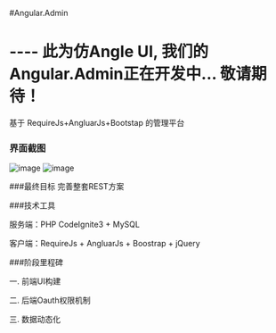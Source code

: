 #Angular.Admin 


# ---- 此为仿Angle UI, 我们的Angular.Admin正在开发中... 敬请期待！



基于 RequireJs+AngluarJs+Bootstap 的管理平台

### 界面截图
![image](http://angular.html.ctolog.com/screen/1.png)
![image](http://angular.html.ctolog.com/screen/2.png)

###最终目标
完善整套REST方案

###技术工具

服务端：PHP CodeIgnite3 + MySQL

客户端：RequireJs + AngluarJs + Boostrap + jQuery

###阶段里程碑

一. 前端UI构建

二. 后端Oauth权限机制

三. 数据动态化 